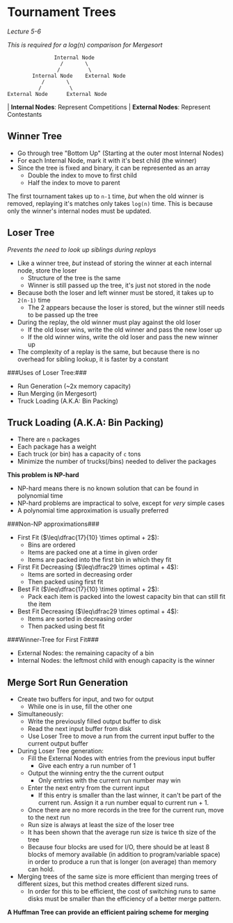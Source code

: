 Tournament Trees
================

*Lecture 5-6*

*This is required for a log(n) comparison for Mergesort*

~~~
               Internal Node
                 /       \
                /         \
        Internal Node    External Node
           /       \
          /         \
External Node      External Node
~~~

| **Internal Nodes**: Represent Competitions
| **External Nodes**: Represent Contestants

Winner Tree
-----------

* Go through tree "Bottom Up" (Starting at the outer most Internal Nodes)
* For each Internal Node, mark it with it's best child (the winner)
* Since the tree is fixed and binary, it can be represented as an array
	* Double the index to move to first child
	* Half the index to move to parent

The first tournament takes up to `n-1` time, *but* when the old winner is removed, replaying it's matches only takes `log(n)` time. This is because only the winner's internal nodes must be updated.

Loser Tree
----------

*Prevents the need to look up siblings during replays*

* Like a winner tree, *but* instead of storing the winner at each internal node, store the loser
	* Structure of the tree is the same
	* Winner is still passed up the tree, it's just not stored in the node
* Because both the loser and left winner must be stored, it takes up to `2(n-1)` time
	* The 2 appears because the loser is stored, but the winner still needs to be passed up the tree
* During the replay, the old winner must play against the old loser
	* If the old loser wins, write the old winner and pass the new loser up
	* If the old winner wins, write the old loser and pass the new winner up
* The complexity of a replay is the same, but because there is no overhead for sibling lookup, it is faster by a constant

###Uses of Loser Tree:###

* Run Generation (~2x memory capacity)
* Run Merging (in Mergesort)
* Truck Loading (A.K.A: Bin Packing)

Truck Loading (A.K.A: Bin Packing)
----------------------------------

* There are `n` packages
* Each package has a weight
* Each truck (or bin) has a capacity of `c` tons
* Minimize the number of trucks(/bins) needed to deliver the packages

**This problem is NP-hard**

* NP-hard means there is no known solution that can be found in polynomial time 
* NP-hard problems are impractical to solve, except for *very* simple cases
* A polynomial time approximation is usually preferred

###Non-NP approximations###

* First Fit ($\leq\dfrac{17}{10} \times optimal + 2$):
	* Bins are ordered
	* Items are packed one at a time in given order
	* Items are packed into the first bin in which they fit
* First Fit Decreasing ($\leq\dfrac29 \times optimal + 4$):
	* Items are sorted in decreasing order
	* Then packed using first fit
* Best Fit ($\leq\dfrac{17}{10} \times optimal + 2$):
	* Pack each item is packed into the lowest capacity bin that can still fit the item
* Best Fit Decreasing ($\leq\dfrac29 \times optimal + 4$):
	* Items are sorted in decreasing order
	* Then packed using best fit

###Winner-Tree for First Fit###

* External Nodes: the remaining capacity of a bin
* Internal Nodes: the leftmost child with enough capacity is the winner

Merge Sort Run Generation
-------------------------

* Create two buffers for input, and two for output
	* While one is in use, fill the other one
* Simultaneously:
	* Write the previously filled output buffer to disk
	* Read the next input buffer from disk
	* Use Loser Tree to move a run from the current input buffer to the current output buffer
* During Loser Tree generation:
	* Fill the External Nodes with entries from the previous input buffer
		* Give each entry a run number of 1
	* Output the winning entry the the current output
		* Only entries with the current run number may win
	* Enter the next entry from the current input
		* If this entry is smaller than the last winner, it can't be part of the current run.  Assign it a run number equal to current run + 1.
	* Once there are no more records in the tree for the current run, move to the next run
	* Run size is always at least the size of the loser tree
	* It has been shown that the average run size is twice th size of the tree
	* Because four blocks are used for I/O, there should be at least 8 blocks of memory available (in addition to program/variable space) in order to produce a run that is longer (on average) than memory can hold.
* Merging trees of the same size is more efficient than merging trees of different sizes, but this method creates different sized runs.
	* In order for this to be efficient, the cost of switching runs to same disks must be smaller than the efficiency of a better merge pattern.

**A Huffman Tree can provide an efficient pairing scheme for merging**
